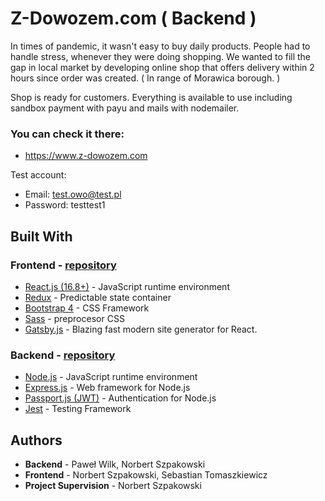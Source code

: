 # Z-Dowozem.com ( Backend )

In times of pandemic, it wasn't easy to buy daily products. People had to handle stress, whenever they were doing shopping.
We wanted to fill the gap in local market by developing online shop that offers delivery within 2 hours since order was created.
( In range of Morawica borough. )

Shop is ready for customers. Everything is available to use including sandbox payment with payu and mails with nodemailer.

### You can check it there: 
* https://www.z-dowozem.com

Test account:
* Email: test.owo@test.pl
* Password: testtest1

## Built With

### Frontend - [repository](https://github.com/Szpakusik/ReduxShop)
* [React.js (16.8+)](https://pl.reactjs.org/docs) - JavaScript runtime environment 
* [Redux](https://redux.js.org/basics/usage-with-react) - Predictable state container
* [Bootstrap 4](https://sass-lang.com/documentation) - CSS Framework
* [Sass](https://sass-lang.com/documentation) - preprocesor CSS
* [Gatsby.js](https://www.gatsbyjs.org/docs/) - Blazing fast modern site generator for React.

### Backend - [repository](https://github.com/WilczekCK/RestApi-Shop)
* [Node.js](https://nodejs.org/en/docs/) - JavaScript runtime environment 
* [Express.js](https://expressjs.com/en/api.html) - Web framework for Node.js
* [Passport.js (JWT)](http://www.passportjs.org/docs/) - Authentication for Node.js
* [Jest](http://www.passportjs.org/docs/) - Testing Framework

## Authors
* **Backend** - Paweł Wilk, Norbert Szpakowski 
* **Frontend** - Norbert Szpakowski, Sebastian Tomaszkiewicz
* **Project Supervision** - Norbert Szpakowski


